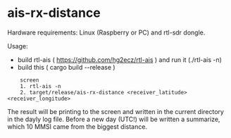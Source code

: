 # ais-rx-distance

Hardware requirements:
   Linux (Raspberry or PC) and rtl-sdr dongle.

Usage:
  * build rtl-ais ( https://github.com/hg2ecz/rtl-ais ) and run it (./rtl-ais -n)
  * build this ( cargo build --release )

```
    screen
    1. rtl-ais -n
    2. target/release/ais-rx-distance <receiver_latitude> <receiver_longitude>
```
The result will be printing to the screen and written in the current directory in the dayly log file.
Before a new day (UTC!) will be written a summarize, which 10 MMSI came from the biggest distance.
